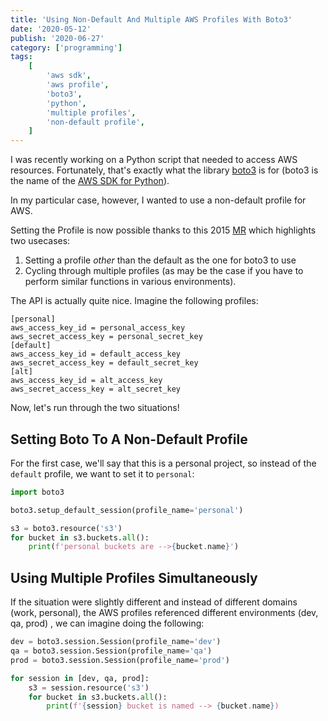 ```yaml
---
title: 'Using Non-Default And Multiple AWS Profiles With Boto3'
date: '2020-05-12'
publish: '2020-06-27'
category: ['programming']
tags:
    [
        'aws sdk',
        'aws profile',
        'boto3',
        'python',
        'multiple profiles',
        'non-default profile',
    ]
---
```


I was recently working on a Python script that needed to access AWS resources. Fortunately, that's exactly what the library [boto3](https://boto3.amazonaws.com/v1/documentation/api/latest/reference/services/index.html) is for (boto3 is the name of the [AWS SDK for Python](https://aws.amazon.com/sdk-for-python/)).

In my particular case, however, I wanted to use a non-default profile for AWS.

Setting the Profile is now possible thanks to this 2015 [MR](https://github.com/boto/boto3/pull/69) which highlights two usecases:

1. Setting a profile _other_ than the default as the one for boto3 to use
2. Cycling through multiple profiles (as may be the case if you have to perform similar functions in various environments).

The API is actually quite nice. Imagine the following profiles:
```shell:title=~/.aws/credentials
[personal]
aws_access_key_id = personal_access_key
aws_secret_access_key = personal_secret_key
[default]
aws_access_key_id = default_access_key
aws_secret_access_key = default_secret_key
[alt]
aws_access_key_id = alt_access_key
aws_secret_access_key = alt_secret_key

````

Now, let's run through the two situations!

## Setting Boto To A Non-Default Profile
For the first case, we'll say that this is a personal project, so instead of the `default` profile, we want to set it to `personal`:

```python:title=non_default_boto.py
import boto3

boto3.setup_default_session(profile_name='personal')

s3 = boto3.resource('s3')
for bucket in s3.buckets.all():
    print(f'personal buckets are -->{bucket.name}')
````

## Using Multiple Profiles Simultaneously

If the situation were slightly different and instead of different domains (work, personal), the AWS profiles referenced different environments (dev, qa, prod) , we can imagine doing the following:

```python:title=multiple_environments_boto.py
dev = boto3.session.Session(profile_name='dev')
qa = boto3.session.Session(profile_name='qa')
prod = boto3.session.Session(profile_name='prod')

for session in [dev, qa, prod]:
    s3 = session.resource('s3')
    for bucket in s3.buckets.all():
        print(f'{session} bucket is named --> {bucket.name})
```
